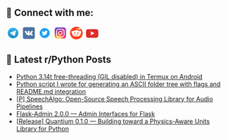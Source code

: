 ## 🔎 Connect with me:
[<img src="https://github.com/bullbesh/bullbesh/blob/main/images/Telegram.png" width="32" height="32" />](https://t.me/bullbesh)
[<img src="https://github.com/bullbesh/bullbesh/blob/main/images/VK.png" width="32" height="32" />](https://vk.com/bullbesh)
[<img src="https://github.com/bullbesh/bullbesh/blob/main/images/Twitter.png" width="32" height="32" />](https://twitter.com/bullbesh1)
[<img src="https://github.com/bullbesh/bullbesh/blob/main/images/Instagram.png" width="32" height="32" />](https://www.instagram.com/bullbesh)
[<img src="https://github.com/bullbesh/bullbesh/blob/main/images/Reddit.png" width="32" height="32" />](https://www.reddit.com/user/bullbesh)
[<img src="https://github.com/bullbesh/bullbesh/blob/main/images/YouTube.png" width="32" height="32" />](https://www.youtube.com/channel/UCtfjRs6uzgq5mfm8S06WTcg)

## 📕 Latest r/Python Posts
<!-- BLOG-POST-LIST:START -->
- [Python 3.14t free-threading &lpar;GIL disabled&rpar; in Termux on Android](https://www.reddit.com/r/Python/comments/1ofu5t2/python_314t_freethreading_gil_disabled_in_termux/)
- [Python script I wrote for generating an ASCII folder tree with flags and README.md integration](https://www.reddit.com/r/Python/comments/1oftnnx/python_script_i_wrote_for_generating_an_ascii/)
- [[P] SpeechAlgo: Open-Source Speech Processing Library for Audio Pipelines](https://www.reddit.com/r/Python/comments/1oft27o/p_speechalgo_opensource_speech_processing_library/)
- [Flask-Admin 2.0.0 — Admin Interfaces for Flask](https://www.reddit.com/r/Python/comments/1ofswpq/flaskadmin_200_admin_interfaces_for_flask/)
- [[Release] Quantium 0.1.0 — Building toward a Physics-Aware Units Library for Python](https://www.reddit.com/r/Python/comments/1ofsfoz/release_quantium_010_building_toward_a/)
<!-- BLOG-POST-LIST:END -->
